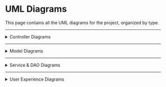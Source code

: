 # UML Diagrams

This page contains all the UML diagrams for the project, organized by type.

---
<details>
<summary>Controller Diagrams</summary>

![LoginController UML](Images/UML%20Diagrams/LoginControllerUML.png)  
*LoginController*  

![ProductsController UML](Images/UML%20Diagrams/ProductsControllerUML.png)  
*ProductsController*  

![RegistrationController UML](Images/UML%20Diagrams/RegistrationControllerUML.png)  
*RegistrationController*  

![CartController UML](Images/UML%20Diagrams/CCUML.png)  
*CartController*  

![AdminController UML](Images/UML%20Diagrams/ACUML.png)  
*AdminController*  

![ProfileController UML](Images/UML%20Diagrams/PCUML.png)  
*ProfileController*  

</details>

---

<details>
<summary>Model Diagrams</summary>
## Model Diagrams

![RegistrationModel UML](Images/UML%20Diagrams/RegistrationModelUML.png)  
*RegistrationModel*  

![CartItemModel UML](Images/UML%20Diagrams/CIMUML.png)  
*CartItemModel*  

![UserModel UML](Images/UML%20Diagrams/UMUML.png)  
*UserModel*  

![ProductModel UML](Images/UML%20Diagrams/PMUML.png)  
*ProductModel*  

![OrderModel UML](Images/UML%20Diagrams/OMUML.png)  
*OrderModel*  
</details>

---

<details>
<summary>Service & DAO Diagrams</summary>

![OrderService UML](Images/UML%20Diagrams/OSUML.png)  
*OrderService*  

![OrderDAO UML](Images/UML%20Diagrams/OCUML.png)  
*OrderDAO*  

![ProductDataService UML](Images/UML%20Diagrams/IProductDataServiceUML.png)  
*IProductDataService*  

![ProductDAO UML](Images/UML%20Diagrams/PDAOUML.png)  
*ProductDAO*  

![SessionService UML](Images/UML%20Diagrams/SSUML.png)  
*SessionService*  

![SecurityService UML](Images/UML%20Diagrams/SDAOUML.png)  
*SecurityService* 

![CartService UML](Images/UML%20Diagrams/CSUML.png)  
*CartService*   
</details>

---

<details>
<summary>User Experience Diagrams</summary>

![User View Diagram](Images/View%20Diagrams/UserDiagram.png)  
*User View*  

![Admin View Diagram](Images/View%20Diagrams/AdminViewDiagram.png)  
*Admin View* 

---

<details>
<summary>Architecture Diagram</summary>

![Architecture Diagram](Images/View%20Diagrams/ArchitectureDiagram.png)  
*Architecture Diagram* 

---

<details>
<summary>ER Diagram</summary>

![ER Diagram](Images/View%20Diagrams/ERDiagram.png)  
*ER Diagram* 
